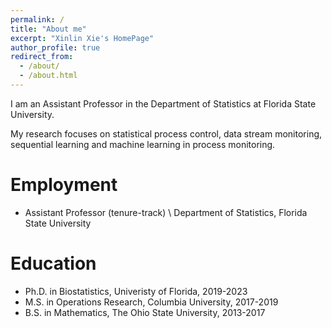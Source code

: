 ```yaml
---
permalink: /
title: "About me"
excerpt: "Xinlin Xie's HomePage"
author_profile: true
redirect_from: 
  - /about/
  - /about.html
---
```


I am an Assistant Professor in the Department of Statistics at Florida State University.

My research focuses on statistical process control, data stream monitoring, sequential learning and machine learning in process monitoring.

Employment
======
- Assistant Professor (tenure-track) \\
 Department of Statistics, Florida State University

Education
======
- Ph.D. in Biostatistics, Univeristy of Florida, 2019-2023 
- M.S. in Operations Research, Columbia University, 2017-2019
- B.S. in Mathematics, The Ohio State University, 2013-2017

<!---
Openings
======
I am currently seeking one or two highly motivated Ph.D. students. 
If you are interested, please reach out via email(xx23d@fsu.edu). 
Additionally, you are welcome to visit my office at OSB 403.
